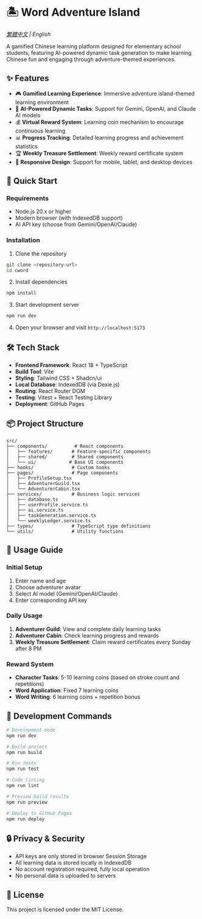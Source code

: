 # 🏝️ Word Adventure Island

*[繁體中文](README.zh-TW.md) | English*

A gamified Chinese learning platform designed for elementary school students, featuring AI-powered dynamic task generation to make learning Chinese fun and engaging through adventure-themed experiences.

## ✨ Features

- 🎮 **Gamified Learning Experience**: Immersive adventure island-themed learning environment
- 🤖 **AI-Powered Dynamic Tasks**: Support for Gemini, OpenAI, and Claude AI models
- 💰 **Virtual Reward System**: Learning coin mechanism to encourage continuous learning
- 📊 **Progress Tracking**: Detailed learning progress and achievement statistics
- 🏆 **Weekly Treasure Settlement**: Weekly reward certificate system
- 📱 **Responsive Design**: Support for mobile, tablet, and desktop devices

## 🚀 Quick Start

### Requirements

- Node.js 20.x or higher
- Modern browser (with IndexedDB support)
- AI API key (choose from Gemini/OpenAI/Claude)

### Installation

1. Clone the repository
```bash
git clone <repository-url>
cd cword
```

2. Install dependencies
```bash
npm install
```

3. Start development server
```bash
npm run dev
```

4. Open your browser and visit `http://localhost:5173`

## 🛠️ Tech Stack

- **Frontend Framework**: React 18 + TypeScript
- **Build Tool**: Vite
- **Styling**: Tailwind CSS + Shadcn/ui
- **Local Database**: IndexedDB (via Dexie.js)
- **Routing**: React Router DOM
- **Testing**: Vitest + React Testing Library
- **Deployment**: GitHub Pages

## 📦 Project Structure

```
src/
├── components/          # React components
│   ├── features/       # Feature-specific components
│   ├── shared/         # Shared components
│   └── ui/            # Base UI components
├── hooks/              # Custom hooks
├── pages/              # Page components
│   ├── ProfileSetup.tsx
│   ├── AdventurerGuild.tsx
│   └── AdventurerCabin.tsx
├── services/           # Business logic services
│   ├── database.ts
│   ├── userProfile.service.ts
│   ├── ai.service.ts
│   ├── taskGeneration.service.ts
│   └── weeklyLedger.service.ts
├── types/              # TypeScript type definitions
└── utils/              # Utility functions
```

## 🎯 Usage Guide

### Initial Setup
1. Enter name and age
2. Choose adventurer avatar
3. Select AI model (Gemini/OpenAI/Claude)
4. Enter corresponding API key

### Daily Usage
1. **Adventurer Guild**: View and complete daily learning tasks
2. **Adventurer Cabin**: Check learning progress and rewards
3. **Weekly Treasure Settlement**: Claim reward certificates every Sunday after 8 PM

### Reward System
- **Character Tasks**: 5-10 learning coins (based on stroke count and repetitions)
- **Word Application**: Fixed 7 learning coins
- **Word Writing**: 6 learning coins + repetition bonus

## 🔧 Development Commands

```bash
# Development mode
npm run dev

# Build project
npm run build

# Run tests
npm run test

# Code linting
npm run lint

# Preview build results
npm run preview

# Deploy to GitHub Pages
npm run deploy
```

## 🔒 Privacy & Security

- API keys are only stored in browser Session Storage
- All learning data is stored locally in IndexedDB
- No account registration required, fully local operation
- No personal data is uploaded to servers

## 📄 License

This project is licensed under the MIT License.
